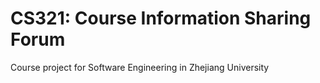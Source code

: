 # CS321: Course Information Sharing Forum
Course project for Software Engineering in Zhejiang University
